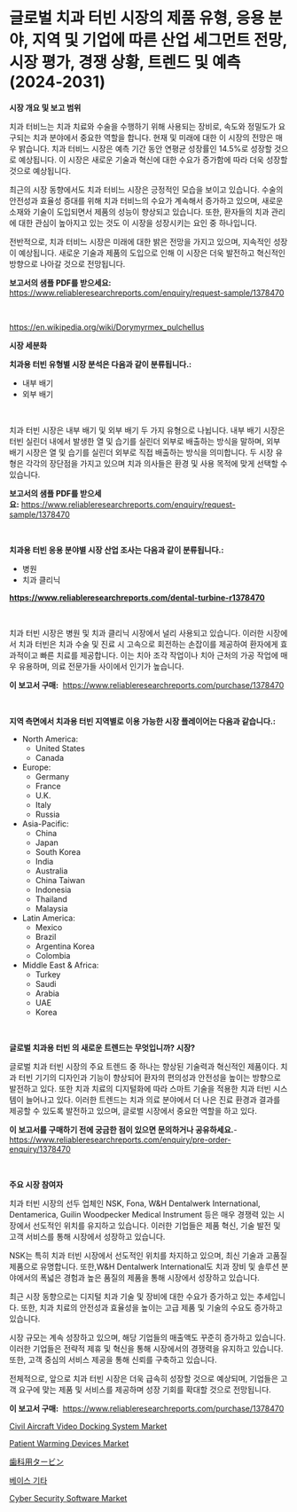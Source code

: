 <p><h1>글로벌 치과 터빈 시장의 제품 유형, 응용 분야, 지역 및 기업에 따른 산업 세그먼트 전망, 시장 평가, 경쟁 상황, 트렌드 및 예측 (2024-2031)</h1></p><p><strong>시장 개요 및 보고 범위</strong></p>
<p><p>치과 터비느는 치과 치료와 수술을 수행하기 위해 사용되는 장비로, 속도와 정밀도가 요구되는 치과 분야에서 중요한 역할을 합니다. 현재 및 미래에 대한 이 시장의 전망은 매우 밝습니다. 치과 터비느 시장은 예측 기간 동안 연평균 성장률인 14.5%로 성장할 것으로 예상됩니다. 이 시장은 새로운 기술과 혁신에 대한 수요가 증가함에 따라 더욱 성장할 것으로 예상됩니다.</p><p>최근의 시장 동향에서도 치과 터비느 시장은 긍정적인 모습을 보이고 있습니다. 수술의 안전성과 효율성 증대를 위해 치과 터비느의 수요가 계속해서 증가하고 있으며, 새로운 소재와 기술이 도입되면서 제품의 성능이 향상되고 있습니다. 또한, 환자들의 치과 관리에 대한 관심이 높아지고 있는 것도 이 시장을 성장시키는 요인 중 하나입니다.</p><p>전반적으로, 치과 터비느 시장은 미래에 대한 밝은 전망을 가지고 있으며, 지속적인 성장이 예상됩니다. 새로운 기술과 제품의 도입으로 인해 이 시장은 더욱 발전하고 혁신적인 방향으로 나아갈 것으로 전망됩니다.</p></p>
<p><strong>보고서의 샘플 PDF를 받으세요:</strong> <a href="https://www.reliableresearchreports.com/enquiry/request-sample/1378470">https://www.reliableresearchreports.com/enquiry/request-sample/1378470</a></p>
<p>&nbsp;</p>
<p><a href="https://en.wikipedia.org/wiki/Dorymyrmex_pulchellus">https://en.wikipedia.org/wiki/Dorymyrmex_pulchellus</a></p>
<p><strong>시장 세분화</strong></p>
<p><strong>치과용 터빈 유형별 시장 분석은 다음과 같이 분류됩니다.:</strong></p>
<p><ul><li>내부 배기</li><li>외부 배기</li></ul></p>
<p>&nbsp;</p>
<p><p>치과 터빈 시장은 내부 배기 및 외부 배기 두 가지 유형으로 나뉩니다. 내부 배기 시장은 터빈 실린더 내에서 발생한 열 및 습기를 실린더 외부로 배출하는 방식을 말하며, 외부 배기 시장은 열 및 습기를 실린더 외부로 직접 배출하는 방식을 의미합니다. 두 시장 유형은 각각의 장단점을 가지고 있으며 치과 의사들은 환경 및 사용 목적에 맞게 선택할 수 있습니다.</p></p>
<p><strong>보고서의 샘플 PDF를 받으세요:</strong>&nbsp;<a href="https://www.reliableresearchreports.com/enquiry/request-sample/1378470">https://www.reliableresearchreports.com/enquiry/request-sample/1378470</a></p>
<p>&nbsp;</p>
<p><strong> 치과용 터빈 응용 분야별 시장 산업 조사는 다음과 같이 분류됩니다.:</strong></p>
<p><ul><li>병원</li><li>치과 클리닉</li></ul></p>
<p><strong><a href="https://www.reliableresearchreports.com/dental-turbine-r1378470">https://www.reliableresearchreports.com/dental-turbine-r1378470</a></strong></p>
<p>&nbsp;</p>
<p><p>치과 터빈 시장은 병원 및 치과 클리닉 시장에서 널리 사용되고 있습니다. 이러한 시장에서 치과 터빈은 치과 수술 및 진료 시 고속으로 회전하는 손잡이를 제공하여 환자에게 효과적이고 빠른 치료를 제공합니다. 이는 치아 조각 작업이나 치아 근처의 가공 작업에 매우 유용하며, 의료 전문가들 사이에서 인기가 높습니다.</p></p>
<p><strong>이 보고서 구매:</strong>&nbsp; <a href="https://www.reliableresearchreports.com/purchase/1378470">https://www.reliableresearchreports.com/purchase/1378470</a></p>
<p>&nbsp;</p>
<p><strong>지역 측면에서 치과용 터빈 지역별로 이용 가능한 시장 플레이어는 다음과 같습니다.:</strong></p>
<p><ul>
    <li>
        North America:
        <ul>
            <li>United States</li>
            <li>Canada</li>
        </ul>
    </li>
    <li>
        Europe:
        <ul>
            <li>Germany</li>
            <li>France</li>
            <li>U.K.</li>
            <li>Italy</li>
            <li>Russia</li>
        </ul>
    </li>
    <li>
        Asia-Pacific:
        <ul>
            <li>China</li>
            <li>Japan</li>
            <li>South Korea</li>
            <li>India</li>
            <li>Australia</li>
            <li>China Taiwan</li>
            <li>Indonesia</li>
            <li>Thailand</li>
            <li>Malaysia</li>
        </ul>
    </li>
    <li>
        Latin America:
        <ul>
            <li>Mexico</li>
            <li>Brazil</li>
            <li>Argentina Korea</li>
            <li>Colombia</li>
        </ul>
    </li>
    <li>
        Middle East & Africa:
        <ul>
            <li>Turkey</li>
            <li>Saudi</li>
            <li>Arabia</li>
            <li>UAE</li>
            <li>Korea</li>
        </ul>
    </li>
    </ul></p>
<p>&nbsp;</p>
<p><strong>글로벌 치과용 터빈 의 새로운 트렌드는 무엇입니까? 시장?</strong></p>
<p><p>글로벌 치과 터빈 시장의 주요 트렌드 중 하나는 향상된 기술력과 혁신적인 제품이다. 치과 터빈 기기의 디자인과 기능이 향상되어 환자의 편의성과 안전성을 높이는 방향으로 발전하고 있다. 또한 치과 치료의 디지털화에 따라 스마트 기술을 적용한 치과 터빈 시스템이 늘어나고 있다. 이러한 트렌드는 치과 의료 분야에서 더 나은 진료 환경과 결과를 제공할 수 있도록 발전하고 있으며, 글로벌 시장에서 중요한 역할을 하고 있다.</p></p>
<p><strong>이 보고서를 구매하기 전에 궁금한 점이 있으면 문의하거나 공유하세요.</strong>- <a href="https://www.reliableresearchreports.com/enquiry/pre-order-enquiry/1378470">https://www.reliableresearchreports.com/enquiry/pre-order-enquiry/1378470</a></p>
<p>&nbsp;</p>
<p><strong>주요 시장 참여자</strong></p>
<p><p>치과 터빈 시장의 선두 업체인 NSK, Fona, W&H Dentalwerk International, Dentamerica, Guilin Woodpecker Medical Instrument 등은 매우 경쟁력 있는 시장에서 선도적인 위치를 유지하고 있습니다. 이러한 기업들은 제품 혁신, 기술 발전 및 고객 서비스를 통해 시장에서 성장하고 있습니다.</p><p>NSK는 특히 치과 터빈 시장에서 선도적인 위치를 차지하고 있으며, 최신 기술과 고품질 제품으로 유명합니다. 또한,W&H Dentalwerk International도 치과 장비 및 솔루션 분야에서의 폭넓은 경험과 높은 품질의 제품을 통해 시장에서 성장하고 있습니다.</p><p>최근 시장 동향으로는 디지털 치과 기술 및 장비에 대한 수요가 증가하고 있는 추세입니다. 또한, 치과 치료의 안전성과 효율성을 높이는 고급 제품 및 기술의 수요도 증가하고 있습니다.</p><p>시장 규모는 계속 성장하고 있으며, 해당 기업들의 매출액도 꾸준히 증가하고 있습니다. 이러한 기업들은 전략적 제휴 및 혁신을 통해 시장에서의 경쟁력을 유지하고 있습니다. 또한, 고객 중심의 서비스 제공을 통해 신뢰를 구축하고 있습니다.</p><p>전체적으로, 앞으로 치과 터빈 시장은 더욱 급속히 성장할 것으로 예상되며, 기업들은 고객 요구에 맞는 제품 및 서비스를 제공하며 성장 기회를 확대할 것으로 전망됩니다.</p></p>
<p><strong>이 보고서 구매:</strong>&nbsp;&nbsp;<a href="https://www.reliableresearchreports.com/purchase/1378470">https://www.reliableresearchreports.com/purchase/1378470</a></p>
<p><p><a href="https://medium.com/@ruhinayunsa/civil-aircraft-video-docking-system-market-market-segmentation-geographical-regions-and-market-af9e78fdc6fe">Civil Aircraft Video Docking System Market</a></p><p><a href="https://www.linkedin.com/pulse/global-patient-warming-devices-market-product-type-application-pmumc">Patient Warming Devices Market</a></p><p><a href="https://github.com/roulaayoub-saad/Market-Research-Report-List-2/blob/main/6405646564.md">歯科用タービン</a></p><p><a href="https://github.com/Nicolasrown5/Market-Research-Report-List-1/blob/main/4329167499.md">베이스 기타</a></p><p><a href="https://www.linkedin.com/pulse/cyber-security-software-market-forecasts-trends-impact-analysis-5ijme">Cyber Security Software Market</a></p></p>